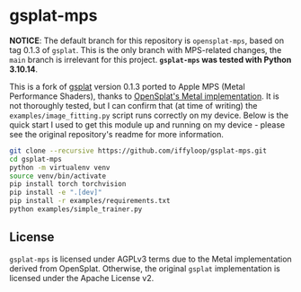 # gsplat-mps

**NOTICE**: The default branch for this repository is `opensplat-mps`, based on tag 0.1.3 of `gsplat`. This is the only branch with MPS-related changes, the `main` branch is irrelevant for this project. **`gsplat-mps` was tested with Python 3.10.14**.

This is a fork of [gsplat](https://github.com/nerfstudio-project/gsplat) version 0.1.3 ported to Apple MPS (Metal Performance Shaders), thanks to [OpenSplat's Metal implementation](https://github.com/pierotofy/OpenSplat/tree/main/rasterizer/gsplat-metal). It is not thoroughly tested, but I can confirm that (at time of writing) the `examples/image_fitting.py` script runs correctly on my device. Below is the quick start I used to get this module up and running on my device - please see the original repository's readme for more information.

```sh
git clone --recursive https://github.com/iffyloop/gsplat-mps.git
cd gsplat-mps
python -m virtualenv venv
source venv/bin/activate
pip install torch torchvision
pip install -e ".[dev]"
pip install -r examples/requirements.txt
python examples/simple_trainer.py
```

## License

`gsplat-mps` is licensed under AGPLv3 terms due to the Metal implementation derived from OpenSplat. Otherwise, the original `gsplat` implementation is licensed under the Apache License v2.
